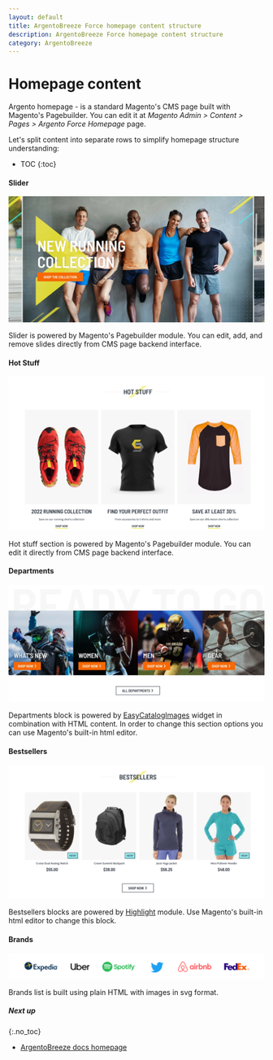 ```yaml
---
layout: default
title: ArgentoBreeze Force homepage content structure
description: ArgentoBreeze Force homepage content structure
category: ArgentoBreeze
---
```


# Homepage content

Argento homepage - is a standard Magento's CMS page built with Magento's Pagebuilder.
You can edit it at _Magento Admin > Content > Pages > Argento Force Homepage_ page.

Let's split content into separate rows to simplify homepage structure understanding:

* TOC
{:toc}

#### Slider

![Slider](/images/m2/argento-breeze/force/homepage/slider.webp)

Slider is powered by Magento's Pagebuilder module. You can edit, add, and remove slides
directly from CMS page backend interface.

#### Hot Stuff

![Hot Stuff](/images/m2/argento-breeze/force/homepage/hot-stuff.webp)

Hot stuff section is powered by Magento's Pagebuilder module. You can edit it
directly from CMS page backend interface.

#### Departments

![Departments](/images/m2/argento-breeze/force/homepage/departments.webp)

Departments block is powered by [EasyCatalogImages](/m2/extensions/easycatalogimages/) 
widget in combination with HTML content. In order to change this section options you
can use Magento's built-in html editor.

#### Bestsellers

![Bestsellers](/images/m2/argento-breeze/force/homepage/bestsellers.webp)

Bestsellers blocks are powered by [Highlight](/m2/extensions/highlight/) module.
Use Magento's built-in html editor to change this block.

#### Brands

![Brands](/images/m2/argento-breeze/stripes/homepage/brands.png)

Brands list is built using plain HTML with images in svg format.

##### Next up
{:.no_toc}

- [ArgentoBreeze docs homepage](/m2/argento-breeze/)
